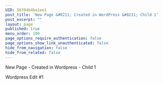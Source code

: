 ```yaml
---
UID: 56f04b4ba1ee1
post_title: 'New Page &#8211; Created in WordPress &#8211; Child 1'
post_excerpt: ""
layout: page
published: true
menu_order: 100
page_options_require_authentication: false
page_options_show_link_unauthenticated: false
hide_from_navigation: false
hide_from_related: false
---
```

New Page - Created in Wordpress - Child 1

Wordpress Edit #1